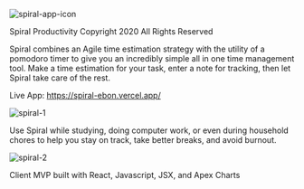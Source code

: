 ![spiral-app-icon](https://user-images.githubusercontent.com/8163492/106220958-7a017480-6191-11eb-80e1-4922b99f4246.png)

Spiral Productivity
Copyright 2020 
All Rights Reserved

Spiral combines an Agile time estimation strategy with the utility of a pomodoro timer to give you an incredibly simple all in one time management tool. Make a time estimation for your task, enter a note for tracking, then let Spiral take care of the rest.

Live App: https://spiral-ebon.vercel.app/

![spiral-1](https://user-images.githubusercontent.com/8163492/106219392-19246d00-618e-11eb-870c-884585f8d407.png)

Use Spiral while studying, doing computer work, or even during household chores to help you stay on track, take better breaks, and avoid burnout. 

![spiral-2](https://user-images.githubusercontent.com/8163492/106219716-d4e59c80-618e-11eb-8f69-dd797c7d8519.png)

Client MVP built with React, Javascript, JSX, and Apex Charts
